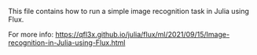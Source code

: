 This file contains how to run a simple image recognition task in Julia using Flux.

For more info: https://qfl3x.github.io/julia/flux/ml/2021/09/15/Image-recognition-in-Julia-using-Flux.html
